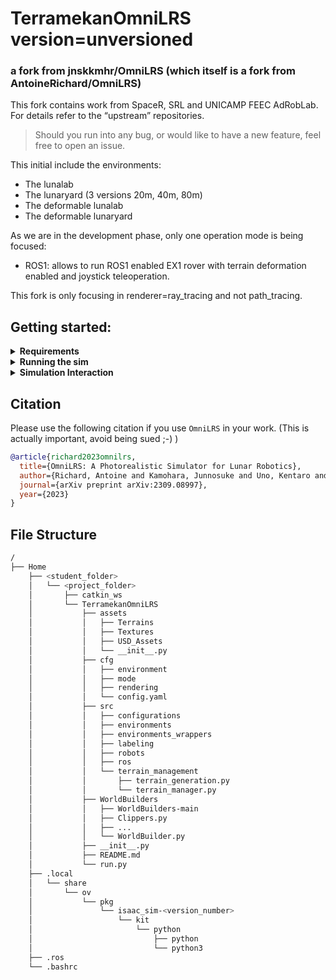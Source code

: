 # TerramekanOmniLRS version=unversioned
### a fork from jnskkmhr/OmniLRS (which itself is a fork from AntoineRichard/OmniLRS)

This fork contains work from SpaceR, SRL and UNICAMP FEEC AdRobLab. For details refer to the “upstream” repositories.
> Should you run into any bug, or would like to have a new feature, feel free to open an issue.

This initial include the environments:
 - The lunalab 
 - The lunaryard (3 versions 20m, 40m, 80m)
 - The deformable lunalab
 - The deformable lunaryard

As we are in the development phase, only one operation mode is being focused:
 - ROS1: allows to run ROS1 enabled EX1 rover with terrain deformation enabled and joystick teleoperation.

This fork is only focusing in renderer=ray_tracing and not path_tracing.

## Getting started:

<details><summary><b>Requirements</b></summary>

Software:
 - Ubuntu 20.04 or 22.04 (in case you don't have ubuntu installed and is trying to set up dual boot, first read about how Secure Boot relates to UEFI/BIOSlegacy, if you don't invest time in this, be prepared for pain, tears and nightmares :)   )
 - ROS1 installed.
 - IsaacSim version 2022.2.1 or 2023.1.1

Hardware:
 - Workstation with a dedicated Nvidia graphics card of the type/series RTX.
 - Nvidia/Ubuntu graphics card driver compatible with Nvidia IsaacSim.

Installation:
```bash
git clone https://github.com/viniciusares/TerramekanOmniLRS.git
cd TerramekanOmniLRS
git submodule init
git submodule update
~/.local/share/ov/pkg/isaac_sim-2023.1.1/python.sh -m pip install opencv-python omegaconf hydra-core
```

Assets and WorldBuilders:
 - Download the assets from: https://drive.google.com/file/d/1NpgMdD__DaU_mogeA7D-GqObMkGJ5-fN/view?usp=sharing
 - Unzip the assets inside the git repository. (The directory should be as shown in [Directory Structure](#directory-structure)
 - Download ZIP WorldBuilders from: https://github.com/AntoineRichard/WorldBuilders
 - Unzip the WorldBuilders as shown in the folder structure: (The directory should be as shown in [Directory Structure](#directory-structure)

</details>

<details><summary><b>Running the sim</b></summary>
 
To run the simulation we use a configuration manager called Hydra.
Inside the `cfg` folder, you will find three folders:
 - `mode`
 - `environment`
 - `rendering`

To run the lunaryard deformable environment you can use the following command:
```bash
~/.local/share/ov/pkg/isaac_sim-2023.1.1/python.sh run.py environment=lunaryard_deformable_10m mode=ROS1 rendering=ray_tracing
```
Similarly, to run the lunalab deformable environment, use the following command:
```bash
~/.local/share/ov/pkg/isaac_sim-2023.1.1/python.sh run.py environment=lunalab_deformable mode=ROS1 rendering=ray_tracing
```

The rendering mode can be changed by using `rendering=path_tracing` instead of `rendering=ray_tracing` but that is not being maintained for this fork.
Changing form `ray_tracing` to path `path_tracing` tells Hydra to use `cfg/rendering/path_tracing.yaml` instead of `cfg/rendering/ray_tracing.yaml`.
Hence, if you wanted to change some of these parameters, you could create your own yaml file inside `cfg/rendering`
and let Hydra fetch it.

If you just want to modify a parameter for a given run, say disabling the lens-flare effects, then you can also edit parameters directly from the command line:
For instance:
```bash
~/.local/share/ov/pkg/isaac_sim-2023.1.1/python.sh run.py environment=lunaryard_deformable_10m mode=ROS1 rendering=ray_tracing rendering.lens_flares.enable=False
```

We provide bellow a couple premade command line that can be useful, the full description of the configuration files is given here:
Lunaryard, ROS1
```bash
~/.local/share/ov/pkg/isaac_sim-2023.1.1/python.sh run.py environment=lunaryard_deformable_10m mode=ROS1 rendering=ray_tracing
```
Lunalab, ROS1
```bash
~/.local/share/ov/pkg/isaac_sim-2023.1.1/python.sh run.py environment=lunalab_deformable mode=ROS1 rendering=ray_tracing
```
SDG (sythetic data generation)
Please, try on the upstream repositories

</details>

<details><summary><b>Simulation Interaction</b></summary>
Since we do not have custom topics, we had to use the base ROS topics for everything.
 Most of the simulation interactions are Not fairly straightforward, but we can't provide details on how to make custom fancy runs, for that case refer to OpenAI chatGPT or your favorite chatbot.  

- Interacting with the robots: refer to upstream repos
- Radomizing terrain or rocks: refer to upstrem repos
- Hiding the rocks: in IsaacSim, the right-most menu has a tree structure showing the current items of the sim, find the "rocks item", then one of the columns has an eye-logo button. Use this button to hide/unhide the rocks.
- Changing the render mode: path_tracing / ray_tracing (try at your own risk of refer to upstream repos and try at your own risk)
 
</details>

## Citation
Please use the following citation if you use `OmniLRS` in your work. (This is actually important, avoid being sued ;-) )
```bibtex
@article{richard2023omnilrs,
  title={OmniLRS: A Photorealistic Simulator for Lunar Robotics},
  author={Richard, Antoine and Kamohara, Junnosuke and Uno, Kentaro and Santra, Shreya and van der Meer, Dave and Olivares-Mendez, Miguel and Yoshida, Kazuya},
  journal={arXiv preprint arXiv:2309.08997},
  year={2023}
}
```

## File Structure
```bash
/
├── Home
    ├── <student_folder>
    │   └── <project_folder>
    │       ├── catkin_ws
    │       └── TerramekanOmniLRS
    │           ├── assets
    │           │   ├── Terrains
    │           │   ├── Textures
    │           │   ├── USD_Assets
    │           │   └── __init__.py
    │           ├── cfg
    │           │   ├── environment
    │           │   ├── mode
    │           │   ├── rendering
    │           │   └── config.yaml
    │           ├── src
    │           │   ├── configurations
    │           │   ├── environments
    │           │   ├── environments_wrappers
    │           │   ├── labeling
    │           │   ├── robots
    │           │   ├── ros
    │           │   └── terrain_management
    │           │       ├── terrain_generation.py
    │           │       └── terrain_manager.py
    │           ├── WorldBuilders
    │           │   ├── WorldBuilders-main
    │           │   ├── Clippers.py
    │           │   ├── ...
    │           │   └── WorldBuilder.py
    │           ├── __init__.py
    │           ├── README.md
    │           └── run.py
    ├── .local
    │   └── share
    │       └── ov
    │           └── pkg
    │               └── isaac_sim-<version_number>
    │                   └── kit
    │                       └── python  
    │                           ├── python
    │                           └── python3
    ├── .ros
    └── .bashrc
```
